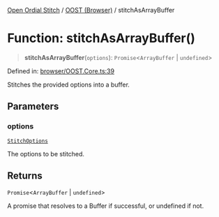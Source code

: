 [Open Ordial Stitch](../../README.md) / [OOST (Browser)](../README.md) / stitchAsArrayBuffer

# Function: stitchAsArrayBuffer()

> **stitchAsArrayBuffer**(`options`): `Promise`\<`ArrayBuffer` \| `undefined`\>

Defined in: [browser/OOST.Core.ts:39](https://github.com/open-ordinal/open-ordinal-stitch/blob/862f19565e543bbcf64e91f6cfe4c59308e04c3a/src/browser/OOST.Core.ts#L39)

Stitches the provided options into a buffer.

## Parameters

### options

[`StitchOptions`](../classes/StitchOptions.md)

The options to be stitched.

## Returns

`Promise`\<`ArrayBuffer` \| `undefined`\>

A promise that resolves to a Buffer if successful, or undefined if not.
